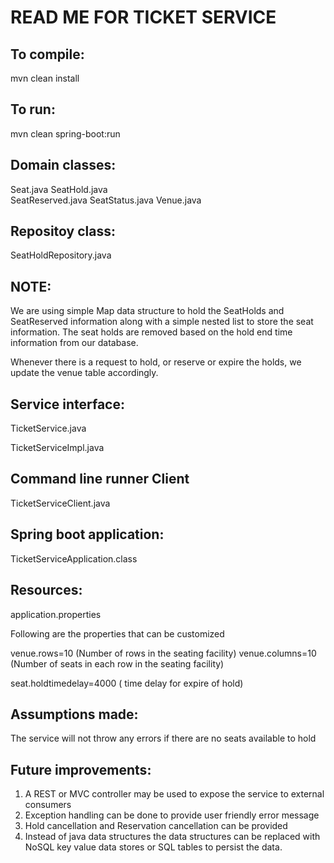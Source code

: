 READ ME FOR TICKET SERVICE
=================================================================
To compile:
--------------
mvn clean install 


To run:
---------
mvn clean spring-boot:run



Domain classes:
--------------------
Seat.java
SeatHold.java   
SeatReserved.java
SeatStatus.java
Venue.java

Repositoy class:
----------------
SeatHoldRepository.java

NOTE:
-----
We are using simple Map data structure to hold the SeatHolds
and SeatReserved information along with a simple nested list
to store the seat information.
The seat holds are removed based on the hold end time information
from our database.

Whenever there is a request to hold, or reserve or expire the holds,
we update the venue table accordingly.
 

Service interface:
--------------------
TicketService.java

TicketServiceImpl.java

Command line runner Client 
--------------------------
TicketServiceClient.java

Spring boot application:
-----------------------
TicketServiceApplication.class

Resources:
---------------
application.properties

Following are the properties that can be customized

venue.rows=10  (Number of rows in the seating facility)
venue.columns=10  (Number of seats in each row in the seating facility)

seat.holdtimedelay=4000 ( time delay for expire of hold)


Assumptions made:
-----------------
The service will not throw any errors if there are no seats available to hold


Future improvements:
----------------------
1. A REST or MVC controller may be used to expose the service
to external consumers
2. Exception handling can be done to provide user friendly error message
3. Hold cancellation and Reservation cancellation can be provided
4. Instead of java data structures the data structures can be replaced with 
NoSQL key value data stores or SQL tables to persist the data.


